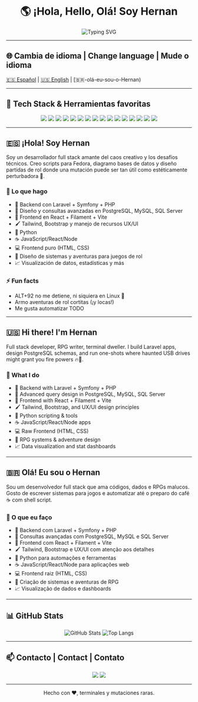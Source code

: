 <h1 align="center">🌎 ¡Hola, Hello, Olá! Soy Hernan</h1>

<p align="center">
  <img src="https://readme-typing-svg.demolab.com?font=Fira+Code&size=22&pause=1000&center=true&vCenter=true&width=435&lines=🧙%E2%80%8D%E2%99%82+Desarrollador+Full+Stack;🎲+Creador+de+Juegos+de+Rol;🐧+Fan+de+Fedora+y+el+terminal" alt="Typing SVG" />
</p>

---

## 🌐 Cambia de idioma | Change language | Mude o idioma  
[🇪🇸 Español](#-hola-soy-Hernan) | [🇺🇸 English](#-hi-there-im-Hernan) | [🇧🇷-olá-eu-sou-o-Hernan)

---

## 🚀 Tech Stack & Herramientas favoritas

<p align="center">
  <img src="https://img.shields.io/badge/Linux-Fedora-294172?logo=fedora&logoColor=white&style=for-the-badge" />
  <img src="https://img.shields.io/badge/Shell-Zsh-89e051?logo=gnu-bash&logoColor=white&style=for-the-badge" />
  <img src="https://img.shields.io/badge/PHP-777BB4?logo=php&logoColor=white&style=for-the-badge" />
  <img src="https://img.shields.io/badge/Laravel-FF2D20?logo=laravel&logoColor=white&style=for-the-badge" />
  <img src="https://img.shields.io/badge/Symfony-000000?logo=symfony&logoColor=white&style=for-the-badge" />
  <img src="https://img.shields.io/badge/PostgreSQL-336791?logo=postgresql&logoColor=white&style=for-the-badge" />
  <img src="https://img.shields.io/badge/MySQL-4479A1?logo=mysql&logoColor=white&style=for-the-badge" />
  <img src="https://img.shields.io/badge/SQL_Server-CC2927?logo=microsoftsqlserver&logoColor=white&style=for-the-badge" />
  <img src="https://img.shields.io/badge/React-20232A?logo=react&logoColor=61DAFB&style=for-the-badge" />
  <img src="https://img.shields.io/badge/Tailwind_CSS-38B2AC?logo=tailwind-css&logoColor=white&style=for-the-badge" />
  <img src="https://img.shields.io/badge/Bootstrap-7952B3?logo=bootstrap&logoColor=white&style=for-the-badge" />
  <img src="https://img.shields.io/badge/Python-3776AB?logo=python&logoColor=white&style=for-the-badge" />
  <img src="https://img.shields.io/badge/JavaScript-F7DF1E?logo=javascript&logoColor=black&style=for-the-badge" />
  <img src="https://img.shields.io/badge/Node.js-339933?logo=node.js&logoColor=white&style=for-the-badge" />
  <img src="https://img.shields.io/badge/HTML5-E34F26?logo=html5&logoColor=white&style=for-the-badge" />
  <img src="https://img.shields.io/badge/CSS3-1572B6?logo=css3&logoColor=white&style=for-the-badge" />
</p>

---

## 🇪🇸 ¡Hola! Soy Hernan

Soy un desarrollador full stack amante del caos creativo y los desafíos técnicos. Creo scripts para Fedora, diagramo bases de datos y diseño partidas de rol donde una mutación puede ser tan útil como estéticamente perturbadora 🧬.

### 📌 Lo que hago

- 🧰 Backend con Laravel + Symfony + PHP  
- 🧠 Diseño y consultas avanzadas en PostgreSQL, MySQL, SQL Server  
- 🎨 Frontend en React + Filament + Vite  
- 🖌️ Tailwind, Bootstrap y manejo de recursos UX/UI  
- 🐍 Python  
- ☕ JavaScript/React/Node  
- 💻 Frontend puro (HTML, CSS)  
- 🎲 Diseño de sistemas y aventuras para juegos de rol  
- 📈 Visualización de datos, estadísticas y más

### ⚡ Fun facts

- ALT+92 no me detiene, ni siquiera en Linux 😤  
- Armo aventuras de rol cortitas (¡y locas!)  
- Me gusta automatizar TODO  

---

## 🇺🇸 Hi there! I'm Hernan

Full stack developer, RPG writer, terminal dweller. I build Laravel apps, design PostgreSQL schemas, and run one-shots where haunted USB drives might grant you fire powers 🔥🔌.

### 📌 What I do

- 🧰 Backend with Laravel + Symfony + PHP  
- 🧠 Advanced query design in PostgreSQL, MySQL, SQL Server  
- 🎨 Frontend with React + Filament + Vite  
- 🖌️ Tailwind, Bootstrap, and UX/UI design principles  
- 🐍 Python scripting & tools  
- ☕ JavaScript/React/Node apps  
- 💻 Raw Frontend (HTML, CSS)  
- 🎲 RPG systems & adventure design  
- 📈 Data visualization and stat dashboards

---

## 🇧🇷 Olá! Eu sou o Hernan

Sou um desenvolvedor full stack que ama códigos, dados e RPGs malucos. Gosto de escrever sistemas para jogos e automatizar até o preparo do café ☕ com shell script.

### 📌 O que eu faço

- 🧰 Backend com Laravel + Symfony + PHP  
- 🧠 Consultas avançadas com PostgreSQL, MySQL e SQL Server  
- 🎨 Frontend com React + Filament + Vite  
- 🖌️ Tailwind, Bootstrap e UX/UI com atenção aos detalhes  
- 🐍 Python para automações e ferramentas  
- ☕ JavaScript/React/Node para aplicações web  
- 💻 Frontend raiz (HTML, CSS)  
- 🎲 Criação de sistemas e aventuras de RPG  
- 📈 Visualização de dados e dashboards

---

## 📊 GitHub Stats

<div align="center">

![GitHub Stats](https://github-readme-stats.vercel.app/api?username=Hernan&show_icons=true&theme=tokyonight&hide=issues)
![Top Langs](https://github-readme-stats.vercel.app/api/top-langs/?username=Hernan&layout=compact&theme=tokyonight&hide=jupyter%20notebook)

</div>

---

## 📫 Contacto | Contact | Contato

<p align="center">
  <a href="mailto:hdandreis@gmail.com"><img src="https://img.shields.io/badge/Gmail-hdandreis@gmail.com-D14836?style=for-the-badge&logo=gmail&logoColor=white"/></a>
  <a href="https://www.instagram.com/primigenia_austral/?hl=es-la" target="_blank"><img src="https://img.shields.io/badge/Instagram-@primigenia_austral-E4405F?style=for-the-badge&logo=instagram&logoColor=white" /></a>
</p>

---

<p align="center">
  Hecho con ❤️, terminales y mutaciones raras.
</p>
